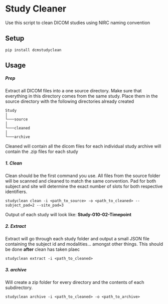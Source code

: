 # Study Cleaner
Use this script to clean DICOM studies using NIRC naming convention 


## Setup
```
pip install dcmstudyclean
```

## Usage
##### Prep

Extract all DICOM files into a one source directory. Make sure that everything in this directory comes from the same study. Place them in the source directory with the following directories already created

```
Study
│
└───source
│
└───cleaned
│
└───archive
```

Cleaned will contain all the dicom files for each individual study
archive will contain the .zip files for each study


##### 1. Clean
Clean should be the first command you use. All files from the source folder will be scanned and cleaned to match the same convention. Pad for both subject and site will determine the exact number of slots for both respective identifiers.
```
studyclean clean -i <path_to_source> -o <path_to_cleaned> --subject_pad=2 --site_pad=3
```
Output of each study will look like:
**Study-010-02-Timepoint**

##### 2. Extract
Extract will go through each study folder and output a small JSON file containing the subject id and modalities... amongst other things. This should be done **after** clean has taken plaec

```
studyclean extract -i <path_to_cleaned>
```



##### 3. archive
Will create a zip folder for every directory and the contents of each subdirectory. 
```
studyclean archive -i <path_to_cleaned> -o <path_to_archive>
```



